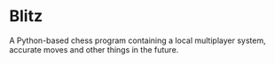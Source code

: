 # Blitz
A Python-based chess program containing a local multiplayer system, accurate moves and other things in the future.
